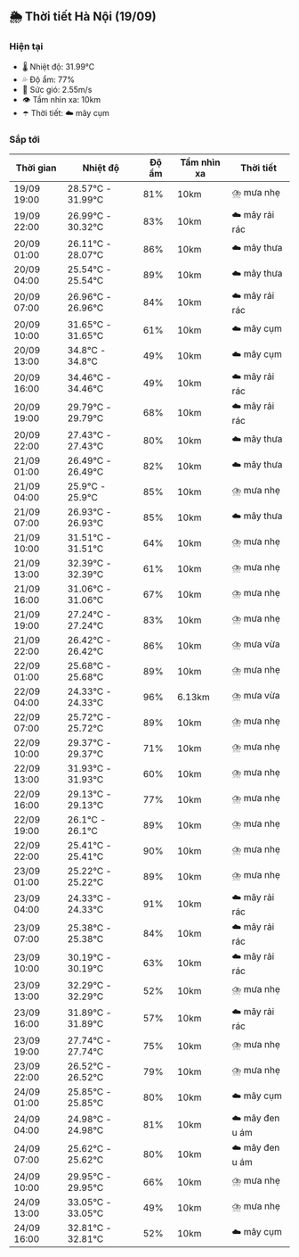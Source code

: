 ## 🌦️ Thời tiết Hà Nội (19/09)

### Hiện tại

- 🌡️ Nhiệt độ: 31.99℃
- 💦 Độ ẩm: 77%
- 💨 Sức gió: 2.55m/s
- 👁️ Tầm nhìn xa: 10km
- ☂️ Thời tiết: ☁️ mây cụm

### Sắp tới

| Thời gian | Nhiệt độ | Độ ẩm | Tầm nhìn xa | Thời tiết |
| --- | --- | --- | --- | --- |
| 19/09 19:00 | 28.57℃ - 31.99℃ | 81% | 10km | ⛈️ mưa nhẹ |
| 19/09 22:00 | 26.99℃ - 30.32℃ | 83% | 10km | ☁️ mây rải rác |
| 20/09 01:00 | 26.11℃ - 28.07℃ | 86% | 10km | ☁️ mây thưa |
| 20/09 04:00 | 25.54℃ - 25.54℃ | 89% | 10km | ☁️ mây thưa |
| 20/09 07:00 | 26.96℃ - 26.96℃ | 84% | 10km | ☁️ mây rải rác |
| 20/09 10:00 | 31.65℃ - 31.65℃ | 61% | 10km | ☁️ mây cụm |
| 20/09 13:00 | 34.8℃ - 34.8℃ | 49% | 10km | ☁️ mây cụm |
| 20/09 16:00 | 34.46℃ - 34.46℃ | 49% | 10km | ☁️ mây rải rác |
| 20/09 19:00 | 29.79℃ - 29.79℃ | 68% | 10km | ☁️ mây rải rác |
| 20/09 22:00 | 27.43℃ - 27.43℃ | 80% | 10km | ☁️ mây thưa |
| 21/09 01:00 | 26.49℃ - 26.49℃ | 82% | 10km | ☁️ mây thưa |
| 21/09 04:00 | 25.9℃ - 25.9℃ | 85% | 10km | ⛈️ mưa nhẹ |
| 21/09 07:00 | 26.93℃ - 26.93℃ | 85% | 10km | ☁️ mây thưa |
| 21/09 10:00 | 31.51℃ - 31.51℃ | 64% | 10km | ⛈️ mưa nhẹ |
| 21/09 13:00 | 32.39℃ - 32.39℃ | 61% | 10km | ⛈️ mưa nhẹ |
| 21/09 16:00 | 31.06℃ - 31.06℃ | 67% | 10km | ⛈️ mưa nhẹ |
| 21/09 19:00 | 27.24℃ - 27.24℃ | 83% | 10km | ⛈️ mưa nhẹ |
| 21/09 22:00 | 26.42℃ - 26.42℃ | 86% | 10km | ⛈️ mưa vừa |
| 22/09 01:00 | 25.68℃ - 25.68℃ | 89% | 10km | ⛈️ mưa nhẹ |
| 22/09 04:00 | 24.33℃ - 24.33℃ | 96% | 6.13km | ⛈️ mưa vừa |
| 22/09 07:00 | 25.72℃ - 25.72℃ | 89% | 10km | ⛈️ mưa nhẹ |
| 22/09 10:00 | 29.37℃ - 29.37℃ | 71% | 10km | ⛈️ mưa nhẹ |
| 22/09 13:00 | 31.93℃ - 31.93℃ | 60% | 10km | ⛈️ mưa nhẹ |
| 22/09 16:00 | 29.13℃ - 29.13℃ | 77% | 10km | ⛈️ mưa nhẹ |
| 22/09 19:00 | 26.1℃ - 26.1℃ | 89% | 10km | ⛈️ mưa nhẹ |
| 22/09 22:00 | 25.41℃ - 25.41℃ | 90% | 10km | ⛈️ mưa nhẹ |
| 23/09 01:00 | 25.22℃ - 25.22℃ | 89% | 10km | ⛈️ mưa nhẹ |
| 23/09 04:00 | 24.33℃ - 24.33℃ | 91% | 10km | ☁️ mây rải rác |
| 23/09 07:00 | 25.38℃ - 25.38℃ | 84% | 10km | ☁️ mây rải rác |
| 23/09 10:00 | 30.19℃ - 30.19℃ | 63% | 10km | ☁️ mây rải rác |
| 23/09 13:00 | 32.29℃ - 32.29℃ | 52% | 10km | ⛈️ mưa nhẹ |
| 23/09 16:00 | 31.89℃ - 31.89℃ | 57% | 10km | ☁️ mây rải rác |
| 23/09 19:00 | 27.74℃ - 27.74℃ | 75% | 10km | ⛈️ mưa nhẹ |
| 23/09 22:00 | 26.52℃ - 26.52℃ | 79% | 10km | ⛈️ mưa nhẹ |
| 24/09 01:00 | 25.85℃ - 25.85℃ | 80% | 10km | ☁️ mây cụm |
| 24/09 04:00 | 24.98℃ - 24.98℃ | 81% | 10km | ☁️ mây đen u ám |
| 24/09 07:00 | 25.62℃ - 25.62℃ | 80% | 10km | ☁️ mây đen u ám |
| 24/09 10:00 | 29.95℃ - 29.95℃ | 66% | 10km | ⛈️ mưa nhẹ |
| 24/09 13:00 | 33.05℃ - 33.05℃ | 49% | 10km | ⛈️ mưa nhẹ |
| 24/09 16:00 | 32.81℃ - 32.81℃ | 52% | 10km | ☁️ mây cụm |
